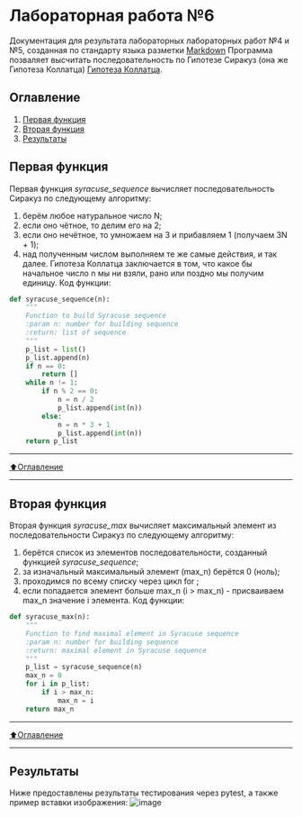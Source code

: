 # Лабораторная работа №6
Документация для результата лабораторных лабораторных работ №4 и №5, созданная по стандарту языка разметки [Markdown](https://ru.wikipedia.org/wiki/Markdown)
Программа позваляет высчитать последовательность по Гипотезе Сиракуз (она же Гипотеза Коллатца) [Гипотеза Коллатца](https://ru.wikipedia.org/wiki/Гипотеза_Коллатца).

## Оглавление

1. [Первая функция](#Первая-функция) 
2. [Вторая функция](#Вторая-функция) 
3. [Результаты](#Результаты) 

## Первая функция
Первая функция *syracuse_sequence* вычисляет последовательность Сиракуз по следующему алгоритму:
1) берём любое натуральное число N;
2) если оно чётное, то делим его на 2;
3) если оно нечётное, то умножаем на 3 и прибавляем 1 (получаем 3N + 1);
4) над полученным числом выполняем те же самые действия, и так далее.
Гипотеза Коллатца заключается в том, что какое бы начальное число n мы
ни взяли, рано или поздно мы получим единицу. 
Код функции:
```python
def syracuse_sequence(n):
    """
    Function to build Syracuse sequence
    :param n: number for building sequence
    :return: list of sequence
    """
    p_list = list()
    p_list.append(n)
    if n == 0:
        return []
    while n != 1:
        if n % 2 == 0:
            n = n / 2
            p_list.append(int(n))
        else:
            n = n * 3 + 1
            p_list.append(int(n))
    return p_list
```
____
[:arrow_up:Оглавление](#Оглавление)
____
## Вторая функция
Вторая функция *syracuse_max* вычисляет максимальный элемент из последовательности Сиракуз по следующему алгоритму:
1) берётся список из элементов последовательности, созданный функцией *syracuse_sequence*;
2) за изначальный максимальный элемент (max_n) берётся 0 (ноль);
3) проходимся по всему списку через цикл for ;
4) если попадается элемент больше max_n (i > max_n) - присваиваем max_n значение i элемента.
Код функции:
```python
def syracuse_max(n):
    """
    Function to find maximal element in Syracuse sequence
    :param n: number for building sequence
    :return: maximal element in Syracuse sequence
    """
    p_list = syracuse_sequence(n)
    max_n = 0
    for i in p_list:
        if i > max_n:
            max_n = i
    return max_n
```
____
[:arrow_up:Оглавление](#Оглавление)
____

## Результаты
Ниже предоставлены результаты тестирования через pytest, а также пример вставки изображения:
![image](https://user-images.githubusercontent.com/90208961/157606781-c57262ec-b69e-415d-856d-76bcfb31fc1d.png)
